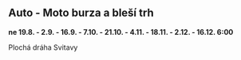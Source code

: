 ## Auto - Moto burza a bleší trh

**ne 19.8. - 2.9. - 16.9. - 7.10. - 21.10. - 4.11. - 18.11. - 2.12. - 16.12. 6:00**

Plochá dráha Svitavy